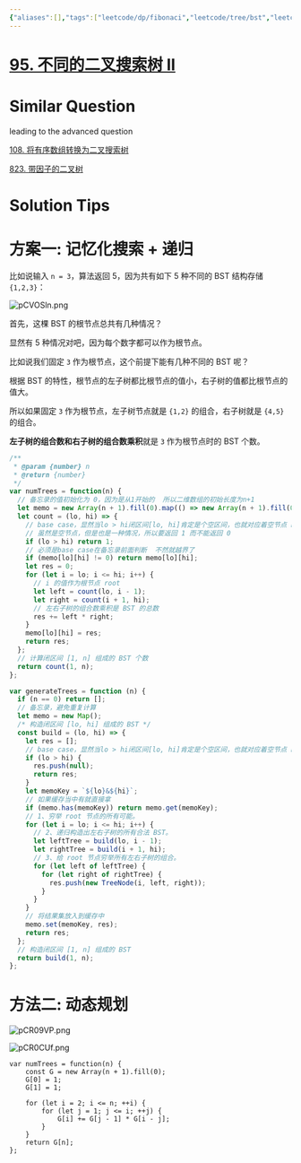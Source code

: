 ```yaml
---
{"aliases":[],"tags":["leetcode/dp/fibonaci","leetcode/tree/bst","leetcode/unsolved","leetcode/divide-and-conquer"],"review-dates":[],"dg-publish":true,"difficulty":"medium","date-created":"2023-06-11-Sun, 3:37:01 pm","date-modified":"2023-08-29-Tue, 10:36:20 am","permalink":"/programming/basic/leetcode/95. 不同的二叉搜索树 II/","dgPassFrontmatter":true}
---
```



# [95. 不同的二叉搜索树 II](https://leetcode.cn/problems/unique-binary-search-trees-ii/)

# Similar Question

leading to the advanced question

[108. 将有序数组转换为二叉搜索树](108.%20将有序数组转换为二叉搜索树.md)

[823. 带因子的二叉树](823.%20带因子的二叉树.md)

# Solution Tips

# 方案一: 记忆化搜索 + 递归

比如说输入 `n = 3`，算法返回 5，因为共有如下 5 种不同的 BST 结构存储 `{1,2,3}`：

![pCVOSln.png](https://s1.ax1x.com/2023/06/11/pCVOSln.png)

首先，这棵 BST 的根节点总共有几种情况？

显然有 5 种情况对吧，因为每个数字都可以作为根节点。

比如说我们固定 `3` 作为根节点，这个前提下能有几种不同的 BST 呢？

根据 BST 的特性，根节点的左子树都比根节点的值小，右子树的值都比根节点的值大。

所以如果固定 `3` 作为根节点，左子树节点就是 `{1,2}` 的组合，右子树就是 `{4,5}` 的组合。

**左子树的组合数和右子树的组合数乘积**就是 `3` 作为根节点时的 BST 个数。

```js
/**
 * @param {number} n
 * @return {number}
 */
var numTrees = function(n) {
  // 备忘录的值初始化为 0，因为是从1开始的  所以二维数组的初始长度为n+1
  let memo = new Array(n + 1).fill(0).map(() => new Array(n + 1).fill(0));
  let count = (lo, hi) => {
    // base case，显然当lo > hi闭区间[lo, hi]肯定是个空区间，也就对应着空节点 null，
    // 虽然是空节点，但是也是一种情况，所以要返回 1 而不能返回 0
    if (lo > hi) return 1;
    // 必须是base case在备忘录前面判断  不然就越界了
    if (memo[lo][hi] != 0) return memo[lo][hi];
    let res = 0;
    for (let i = lo; i <= hi; i++) {
      // i 的值作为根节点 root
      let left = count(lo, i - 1);
      let right = count(i + 1, hi);
      // 左右子树的组合数乘积是 BST 的总数
      res += left * right;
    }
    memo[lo][hi] = res;
    return res;
  };
  // 计算闭区间 [1, n] 组成的 BST 个数
  return count(1, n);
};
```

```js
var generateTrees = function (n) {
  if (n == 0) return [];
  // 备忘录，避免重复计算
  let memo = new Map();
  /* 构造闭区间 [lo, hi] 组成的 BST */
  const build = (lo, hi) => {
    let res = [];
    // base case，显然当lo > hi闭区间[lo, hi]肯定是个空区间，也就对应着空节点 null，
    if (lo > hi) {
      res.push(null);
      return res;
    }
    let memoKey = `${lo}&${hi}`;
    // 如果缓存当中有就直接拿
    if (memo.has(memoKey)) return memo.get(memoKey);
    // 1、穷举 root 节点的所有可能。
    for (let i = lo; i <= hi; i++) {
      // 2、递归构造出左右子树的所有合法 BST。
      let leftTree = build(lo, i - 1);
      let rightTree = build(i + 1, hi);
      // 3、给 root 节点穷举所有左右子树的组合。
      for (let left of leftTree) {
        for (let right of rightTree) {
          res.push(new TreeNode(i, left, right));
        }
      }
    }
    // 将结果集放入到缓存中
    memo.set(memoKey, res);
    return res;
  };
  // 构造闭区间 [1, n] 组成的 BST
  return build(1, n);
};
```

# 方法二: 动态规划

![pCR09VP.png](https://s1.ax1x.com/2023/07/10/pCR09VP.png)

![pCR0CUf.png](https://s1.ax1x.com/2023/07/10/pCR0CUf.png)

```JS
var numTrees = function(n) {
    const G = new Array(n + 1).fill(0);
    G[0] = 1;
    G[1] = 1;

    for (let i = 2; i <= n; ++i) {
        for (let j = 1; j <= i; ++j) {
            G[i] += G[j - 1] * G[i - j];
        }
    }
    return G[n];
};
```
